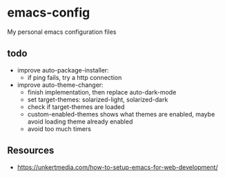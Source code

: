 # emacs-config
My personal emacs configuration files

## todo
- improve auto-package-installer:
	- if ping fails, try a http connection
- improve auto-theme-changer:
	- finish implementation, then replace auto-dark-mode
	- set target-themes: solarized-light, solarized-dark
	- check if target-themes are loaded
	- custom-enabled-themes shows what themes are enabled, maybe avoid loading theme already enabled
	- avoid too much timers

## Resources
- https://unkertmedia.com/how-to-setup-emacs-for-web-development/